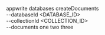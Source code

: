 appwrite databases createDocuments \
        --databaseId <DATABASE_ID> \
        --collectionId <COLLECTION_ID> \
        --documents one two three
